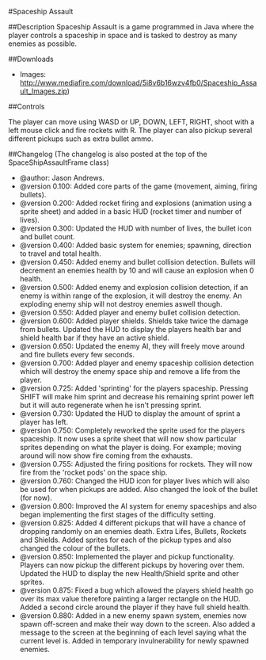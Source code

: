 #Spaceship Assault

##Description
Spaceship Assault is a game programmed in Java where the player controls a spaceship in space and is tasked to destroy as many enemies as possible.


##Downloads

* Images: http://www.mediafire.com/download/5i8v6b16wzv4fb0/Spaceship_Assault_Images.zip)

##Controls

The player can move using WASD or UP, DOWN, LEFT, RIGHT, shoot with a left mouse click and fire rockets with R. The player can also pickup several different pickups such as extra bullet ammo.

##Changelog
(The changelog is also posted at the top of the SpaceShipAssaultFrame class)

 * @author: Jason Andrews.
 * @version 0.100: Added core parts of the game (movement, aiming, firing bullets). 
 * @version 0.200: Added rocket firing and explosions (animation using a sprite sheet) and added in a basic HUD (rocket timer and number of lives).
 * @version 0.300: Updated the HUD with number of lives, the bullet icon and bullet count.
 * @version 0.400: Added basic system for enemies; spawning, direction to travel and total health.
 * @version 0.450: Added enemy and bullet collision detection. Bullets will decrement an enemies health by 10 and will cause an explosion when 0 health.
 * @version 0.500: Added enemy and explosion collision detection, if an enemy is within range of the explosion, it will destroy the enemy. An exploding enemy ship will not destroy enemies aswell though.
 * @version 0.550: Added player and enemy bullet collision detection. 
 * @version 0.600: Added player shields. Shields take twice the damage from bullets. Updated the HUD to display the players health bar and shield health bar if they have an active shield. 
 * @version 0.650: Updated the enemy AI, they will freely move around and fire bullets every few seconds.
 * @version 0.700: Added player and enemy spaceship collision detection which will destroy the enemy space ship and remove a life from the player.
 * @version 0.725: Added 'sprinting' for the players spaceship. Pressing SHIFT will make him sprint and decrease his remaining sprint power left but it will auto regenerate when he isn't pressing sprint.
 * @version 0.730: Updated the HUD to display the amount of sprint a player has left. 
 * @version 0.750: Completely reworked the sprite used for the players spaceship. It now uses a sprite sheet that will now show particular sprites depending on what the player is doing. For example; moving around will now show fire coming from the exhausts.
 * @version 0.755: Adjusted the firing positions for rockets. They will now fire from the 'rocket pods' on the space ship.
 * @version 0.760: Changed the HUD icon for player lives which will also be used for when pickups are added. Also changed the look of the bullet (for now).
 * @version 0.800: Improved the AI system for enemy spaceships and also began implementing the first stages of the difficulty setting.
 * @version 0.825: Added 4 different pickups that will have a chance of dropping randomly on an enemies death. Extra Lifes, Bullets, Rockets and Shields. Added sprites for each of the pickup types and also changed the colour of the bullets.
 * @version 0.850: Implemented the player and pickup functionality. Players can now pickup the different pickups by hovering over them. Updated the HUD to display the new Health/Shield sprite and other sprites.
 * @version 0.875: Fixed a bug which allowed the players shield health go over its max value therefore painting a larger rectangle on the HUD. Added a second circle around the player if they have full shield health.
 * @version 0.880: Added in a new enemy spawn system, enemies now spawn off-screen and make their way down to the screen. Also added a message to the screen at the beginning of each level saying what the current level is. Added in temporary invulnerability for newly spawned enemies. 

